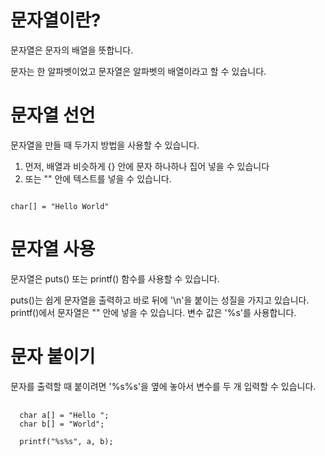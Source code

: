 # 문자열이란?

문자열은 문자의 배열을 뜻합니다.

문자는 한 알파벳이었고 문자열은 알파벳의 배열이라고 할 수 있습니다.

# 문자열 선언

문자열을 만들 때 두가지 방법을 사용할 수 있습니다.

1. 먼저, 배열과 비슷하게 {} 안에 문자 하나하나 집어 넣을 수 있습니다
2. 또는 "" 안에 텍스트를 넣을 수 있습니다.

<code>
char[] = "Hello World"
</code>

# 문자열 사용

문자열은 puts() 또는 printf() 함수를 사용할 수 있습니다.

puts()는 쉽게 문자열을 출력하고 바로 뒤에 '\n'을 붙이는 성질을 가지고 있습니다.
printf()에서 문자열은 "" 안에 넣을 수 있습니다. 변수 값은 '%s'를 사용합니다.

# 문자 붙이기

문자를 출력할 때 붙이려면 '%s%s'을 옆에 놓아서 변수를 두 개 입력할 수 있습니다.

<pre>
  <code>
  char a[] = "Hello ";
  char b[] = "World";

  printf("%s%s", a, b);
  </code>
</pre>
